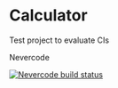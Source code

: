 # Calculator
Test project to evaluate CIs

Nevercode

[![Nevercode build status](https://app.nevercode.io/api/projects/40140308-cc2e-4862-91f4-16aab8fe5719/workflows/70a54704-a1d3-4b24-8df4-5a989aec64f4/status_badge.svg?branch=master)](https://app.nevercode.io/#/project/40140308-cc2e-4862-91f4-16aab8fe5719/workflow/70a54704-a1d3-4b24-8df4-5a989aec64f4/latestBuild?branch=master)
